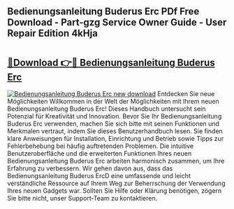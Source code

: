 ## Bedienungsanleitung Buderus Erc PDf Free Download - Part-gzg Service Owner Guide - User Repair Edition 4kHja

# <h2><a href="http://df32j4.blite.top/?on=Bedienungsanleitung+Buderus+Erc">🔗Download 👉🔴 Bedienungsanleitung Buderus Erc</a></h2>

[![Bedienungsanleitung Buderus Erc new download](https://i.imgur.com/lujVjoI.png)](http://df32j4.blite.top/?on=Bedienungsanleitung+Buderus+Erc)
Entdecken Sie neue Möglichkeiten Willkommen in der Welt der Möglichkeiten mit Ihrem neuen Bedienungsanleitung Buderus Erc! Dieses Handbuch untersucht sein Potenzial für Kreativität und Innovation. Bevor Sie Ihr Bedienungsanleitung Buderus Erc verwenden, machen Sie sich bitte mit seinen Funktionen und Merkmalen vertraut, indem Sie dieses Benutzerhandbuch lesen. Sie finden klare Anweisungen für Installation, Einrichtung und Betrieb sowie Tipps zur Fehlerbehebung bei häufig auftretenden Problemen. Die intuitive Benutzeroberfläche und die erweiterten Funktionen Ihres neuen Bedienungsanleitung Buderus Erc arbeiten harmonisch zusammen, um Ihre Erfahrung zu verbessern. Wir gehen davon aus, dass das Bedienungsanleitung Buderus ErcD eine umfassende und leicht verständliche Ressource auf Ihrem Weg zur Beherrschung der Verwendung Ihres neuen Gadgets war. Sollten Sie Hilfe oder Klärung benötigen, zögern Sie bitte nicht, unser Support-Team zu kontaktieren.
